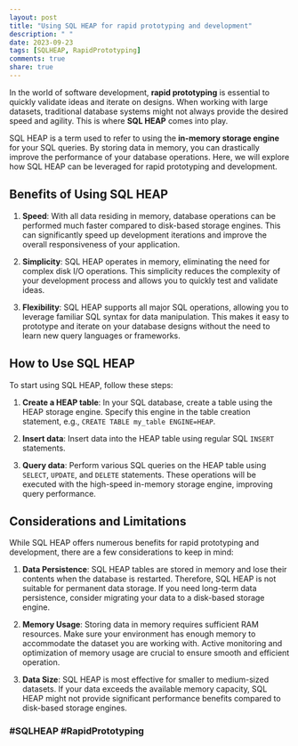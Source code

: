 ```yaml
---
layout: post
title: "Using SQL HEAP for rapid prototyping and development"
description: " "
date: 2023-09-23
tags: [SQLHEAP, RapidPrototyping]
comments: true
share: true
---
```


In the world of software development, **rapid prototyping** is essential to quickly validate ideas and iterate on designs. When working with large datasets, traditional database systems might not always provide the desired speed and agility. This is where **SQL HEAP** comes into play.

SQL HEAP is a term used to refer to using the **in-memory storage engine** for your SQL queries. By storing data in memory, you can drastically improve the performance of your database operations. Here, we will explore how SQL HEAP can be leveraged for rapid prototyping and development.

## Benefits of Using SQL HEAP

1. **Speed**: With all data residing in memory, database operations can be performed much faster compared to disk-based storage engines. This can significantly speed up development iterations and improve the overall responsiveness of your application.

2. **Simplicity**: SQL HEAP operates in memory, eliminating the need for complex disk I/O operations. This simplicity reduces the complexity of your development process and allows you to quickly test and validate ideas.

3. **Flexibility**: SQL HEAP supports all major SQL operations, allowing you to leverage familiar SQL syntax for data manipulation. This makes it easy to prototype and iterate on your database designs without the need to learn new query languages or frameworks.

## How to Use SQL HEAP

To start using SQL HEAP, follow these steps:

1. **Create a HEAP table**: In your SQL database, create a table using the HEAP storage engine. Specify this engine in the table creation statement, e.g., `CREATE TABLE my_table ENGINE=HEAP`.

2. **Insert data**: Insert data into the HEAP table using regular SQL `INSERT` statements.

3. **Query data**: Perform various SQL queries on the HEAP table using `SELECT`, `UPDATE`, and `DELETE` statements. These operations will be executed with the high-speed in-memory storage engine, improving query performance.

## Considerations and Limitations

While SQL HEAP offers numerous benefits for rapid prototyping and development, there are a few considerations to keep in mind:

1. **Data Persistence**: SQL HEAP tables are stored in memory and lose their contents when the database is restarted. Therefore, SQL HEAP is not suitable for permanent data storage. If you need long-term data persistence, consider migrating your data to a disk-based storage engine.

2. **Memory Usage**: Storing data in memory requires sufficient RAM resources. Make sure your environment has enough memory to accommodate the dataset you are working with. Active monitoring and optimization of memory usage are crucial to ensure smooth and efficient operation.

3. **Data Size**: SQL HEAP is most effective for smaller to medium-sized datasets. If your data exceeds the available memory capacity, SQL HEAP might not provide significant performance benefits compared to disk-based storage engines.

### #SQLHEAP #RapidPrototyping